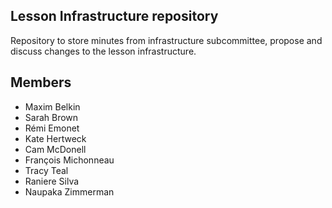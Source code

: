 ## Lesson Infrastructure repository

Repository to store minutes from infrastructure subcommittee, propose and discuss changes to the lesson infrastructure.

## Members

* Maxim Belkin
* Sarah Brown
* Rémi Emonet
* Kate Hertweck
* Cam McDonell
* François Michonneau
* Tracy Teal
* Raniere Silva
* Naupaka Zimmerman 
